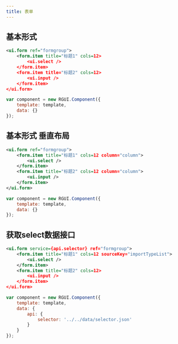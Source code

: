 ```yaml
---
title: 表单
---
```


## 基本形式

<div class="m-example"></div>

```xml
<ui.form ref="formgroup">
    <form.item title="标题1" cols=12>
        <ui.select />
    </form.item>
    <form.item title="标题2" cols=12>
        <ui.input />
    </form.item>
</ui.form>
```

```javascript
var component = new RGUI.Component({
    template: template,
    data: {}
});
```

## 基本形式 垂直布局

<div class="m-example"></div>

```xml
<ui.form ref="formgroup">
    <form.item title="标题1" cols=12 column="column">
        <ui.select />
    </form.item>
    <form.item title="标题2" cols=12 column="column">
        <ui.input />
    </form.item>
</ui.form>
```

```javascript
var component = new RGUI.Component({
    template: template,
    data: {}
});
``` 

## 获取select数据接口

<div class="m-example"></div>

```xml
<ui.form service={api.selector} ref="formgroup">
    <form.item title="标题1" cols=12 sourceKey="importTypeList">
        <ui.select />
    </form.item>
    <form.item title="标题2" cols=12>
        <ui.input />
    </form.item>
</ui.form>
```

```javascript
var component = new RGUI.Component({
    template: template,
    data: {
        api: {
            selector: '../../data/selector.json'
        }
    }
});
```
